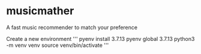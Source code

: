 # musicmather
A fast music recommender to match your preference

Create a new environment
'''
pyenv install 3.7.13
pyenv global 3.7.13
python3 -m venv venv
source venv/bin/activate
'''
